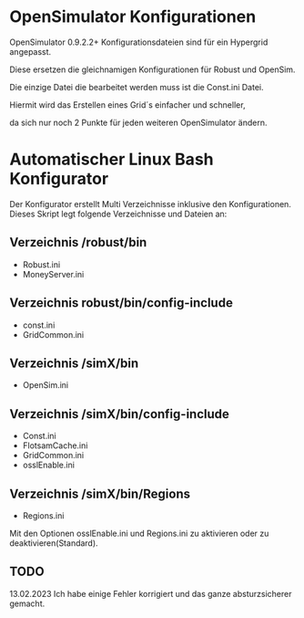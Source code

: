 # OpenSimulator Konfigurationen
OpenSimulator 0.9.2.2+ Konfigurationsdateien sind für ein Hypergrid angepasst.

Diese ersetzen die gleichnamigen Konfigurationen für Robust und OpenSim.

Die einzige Datei die bearbeitet werden muss ist die Const.ini Datei.

Hiermit wird das Erstellen eines Grid´s einfacher und schneller, 

da sich nur noch 2 Punkte für jeden weiteren OpenSimulator ändern.

# Automatischer Linux Bash Konfigurator

Der Konfigurator erstellt Multi Verzeichnisse inklusive den Konfigurationen.
Dieses Skript legt folgende Verzeichnisse und Dateien an:

## Verzeichnis /robust/bin
* Robust.ini
* MoneyServer.ini
## Verzeichnis robust/bin/config-include
* const.ini
* GridCommon.ini
## Verzeichnis /simX/bin
* OpenSim.ini
## Verzeichnis /simX/bin/config-include
* Const.ini
* FlotsamCache.ini
* GridCommon.ini
* osslEnable.ini
## Verzeichnis /simX/bin/Regions
* Regions.ini

Mit den Optionen osslEnable.ini und Regions.ini zu aktivieren oder zu deaktivieren(Standard).

## TODO
13.02.2023 Ich habe einige Fehler korrigiert und das ganze absturzsicherer gemacht.
